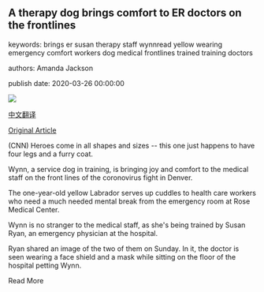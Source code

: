 ## A therapy dog brings comfort to ER doctors on the frontlines

keywords: brings er susan therapy staff wynnread yellow wearing emergency comfort workers dog medical frontlines trained training doctors

authors: Amanda Jackson

publish date: 2020-03-26 00:00:00

![](https://cdn.cnn.com/cnnnext/dam/assets/200325202946-therapy-dog-er-doctor-super-tease.jpg)

[中文翻译](A%20therapy%20dog%20brings%20comfort%20to%20ER%20doctors%20on%20the%20frontlines_zh.md)

[Original Article](https://edition.cnn.com/2020/03/26/health/therapy-dog-er-doctor-trnd-wellness/index.html)

(CNN) Heroes come in all shapes and sizes -- this one just happens to have four legs and a furry coat.

Wynn, a service dog in training, is bringing joy and comfort to the medical staff on the front lines of the coronovirus fight in Denver.

The one-year-old yellow Labrador serves up cuddles to health care workers who need a much needed mental break from the emergency room at Rose Medical Center.

Wynn is no stranger to the medical staff, as she's being trained by Susan Ryan, an emergency physician at the hospital.

Ryan shared an image of the two of them on Sunday. In it, the doctor is seen wearing a face shield and a mask while sitting on the floor of the hospital petting Wynn.

Read More
